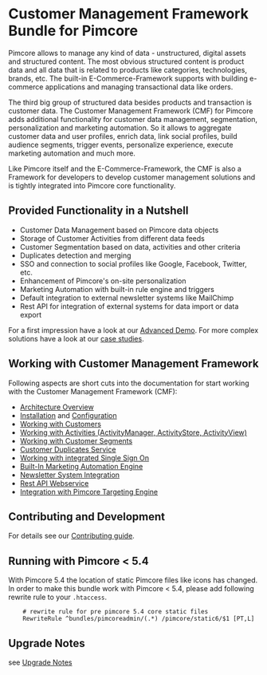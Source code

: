 # Customer Management Framework Bundle for Pimcore

Pimcore allows to manage any kind of data - unstructured, digital assets and structured content. The most obvious 
structured content is product data and all data that is related to products like categories, technologies, brands, etc. 
The built-in E-Commerce-Framework supports with building e-commerce applications and managing transactional data like 
orders.

The third big group of structured data besides products and transaction is customer data. 
The Customer Management Framework (CMF) for Pimcore adds additional functionality  for customer data management, 
segmentation, personalization and marketing automation. So it allows to aggregate customer data and user profiles, 
enrich data, link social profiles, build audience segments, trigger events, personalize experience, execute marketing 
automation and much more.

Like Pimcore itself and the E-Commerce-Framework, the CMF is also a Framework for developers to develop customer management
solutions and is tightly integrated into Pimcore core functionality. 

## Provided Functionality in a Nutshell
- Customer Data Management based on Pimcore data objects 
- Storage of Customer Activities from different data feeds
- Customer Segmentation based on data, activities and other criteria
- Duplicates detection and merging
- SSO and connection to social profiles like Google, Facebook, Twitter, etc. 
- Enhancement of Pimcore's on-site personalization
- Marketing Automation with built-in rule engine and triggers
- Default integration to external newsletter systems like MailChimp
- Rest API for integration of external systems for data import or data export

For a first impression have a look at our [Advanced Demo](https://demo-advanced.pimcore.org/). For more complex solutions
have a look at our [case studies](https://pimcore.com/en/customers).


## Working with Customer Management Framework 

Following aspects are short cuts into the documentation for start working with the Customer Management Framework (CMF): 

* [Architecture Overview](./doc/01_Architecture-Overview.md)
* [Installation](./doc/02_Installation.md) and [Configuration](./doc/03_Configuration.md)
* [Working with Customers](./doc/05_Working-with-Customers.md)
* [Working with Activities (ActivityManager, ActivityStore, ActivityView)](./doc/09_Activities/README.md)
* [Working with Customer Segments](./doc/11_CustomerSegments.md)
* [Customer Duplicates Service](./doc/15_CustomerDuplicatesService.md)
* [Working with integrated Single Sign On](./doc/18_Single_Sign_On.md)
* [Built-In Marketing Automation Engine](./doc/22_ActionTrigger.md)
* [Newsletter System Integration](./doc/24_NewsletterSync/README.md)
* [Rest API Webservice](./doc/26_Webservice.md)
* [Integration with Pimcore Targeting Engine](./doc/30_Personalization/README.md)


## Contributing and Development

For details see our [Contributing guide](CONTRIBUTING.md).


## Running with Pimcore < 5.4
With Pimcore 5.4 the location of static Pimcore files like icons has changed. In order to make this bundle work 
with Pimcore < 5.4, please add following rewrite rule to your `.htaccess`.
```
    # rewrite rule for pre pimcore 5.4 core static files
    RewriteRule ^bundles/pimcoreadmin/(.*) /pimcore/static6/$1 [PT,L]
``` 

## Upgrade Notes
see [Upgrade Notes](./doc/30_UpgradeNotes.md)